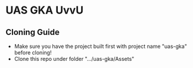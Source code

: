 # UAS GKA UvvU

## Cloning Guide
- Make sure you have the project built first with project name "uas-gka" before cloning!
- Clone this repo under folder ".../uas-gka/Assets"
